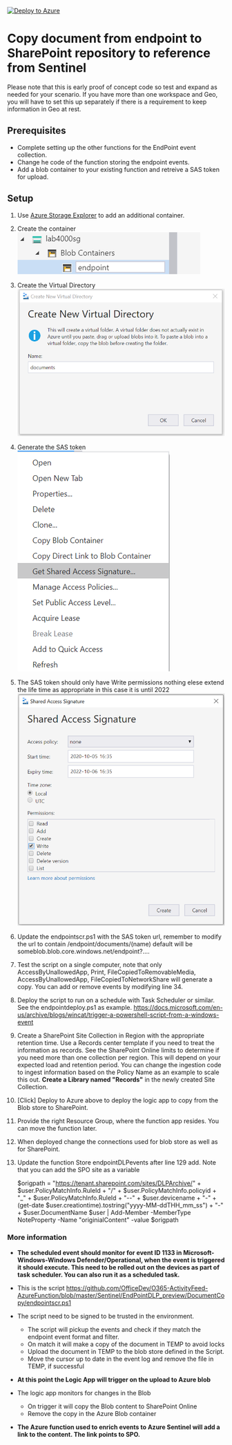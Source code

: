 [![Deploy to Azure](https://aka.ms/deploytoazurebutton)](https://portal.azure.com/#create/Microsoft.Template/uri/https%3A%2F%2Fraw.githubusercontent.com%2FOfficeDev%2FO365-ActivityFeed-AzureFunction%2Fmaster%2FSentinel%2FEndPointDLP_preview%2FDocumentCopy%2FBlobtoSPO.json)


# Copy document from endpoint to SharePoint repository to reference from Sentinel
Please note that this is early proof of concept code so test and expand as needed for your scenario.
If you have more than one workspace and Geo, you will have to set this up separately if there is a requirement to keep information in Geo at rest.

## Prerequisites
- Complete setting up the other functions for the EndPoint event collection.
- Change he code of the function storing the endpoint events.
- Add a blob container to your existing function and retreive a SAS token for upload.

## Setup

1. Use [Azure Storage Explorer](https://azure.microsoft.com/en-us/features/storage-explorer/) to add an additional container.  

2. Create the container  
![Create Container](./img/img1.png)  

3. Create the Virtual Directory  
![Create Virtual Directory](./img/img2.png)  

4. Generate the SAS token  
![Generate SAS Token](./img/img3.png)  

5. The SAS token should only have Write permissions nothing elese extend the life time as appropriate in this case it is until 2022 ![Generate SAS Token](./img/img4.png)   

6. Update the endpointscr.ps1 with the SAS token url, remember to modify the url to contain /endpoint/documents/$($name) default will be someblob.blob.core.windows.net/endpoint?....

7. Test the script on a single computer, note that only AccessByUnallowedApp, Print, FileCopiedToRemovableMedia, AccessByUnallowedApp, FileCopiedToNetworkShare will generate a copy. You can add or remove events by modifying line 34.

8. Deploy the script to run on a schedule with Task Scheduler or similar. See the endpointdeploy.ps1 as example. https://docs.microsoft.com/en-us/archive/blogs/wincat/trigger-a-powershell-script-from-a-windows-event

9. Create a SharePoint Site Collection in Region with the appropriate retention time. Use a Records center template if you need to treat the information as records. See the SharePoint Online limits to determine if you need more than one collection per region. This will depend on your expected load and retention period. You can change the ingestion code to ingest information based on the Policy Name as an example to scale this out. **Create a Library named "Records"** in the newly created Site Collection.

10. [Click] Deploy to Azure above to deploy the logic app to copy from the Blob store to SharePoint.

11. Provide the right Resource Group, where the function app resides. You can move the function later. 

12. When deployed change the connections used for blob store as well as for SharePoint.

13. Update the function Store endpointDLPevents after line 129 add. Note that you can add the SPO site as a variable

     $origpath = "https://tenant.sharepoint.com/sites/DLPArchive/" + $user.PolicyMatchInfo.RuleId + "/" + $user.PolicyMatchInfo.policyid + "_" +  $user.PolicyMatchInfo.RuleId + "--" + $user.devicename + "-" + (get-date $user.creationtime).tostring("yyyy-MM-ddTHH_mm_ss") + "-" + $user.DocumentName
    $user | Add-Member -MemberType NoteProperty -Name "originialContent" -value $origpath

### More information

+ **The scheduled event should monitor for event ID 1133 in Microsoft-Windows-Windows Defender/Operational, when the event is triggered it should execute. This need to be rolled out on the devices as part of task scheduler. You can also run it as a scheduled task.**  

- This is the script https://github.com/OfficeDev/O365-ActivityFeed-AzureFunction/blob/master/Sentinel/EndPointDLP_preview/DocumentCopy/endpointscr.ps1
- The script need to be signed to be trusted in the environment.
     - The script will pickup the events and check if they match the endpoint event format and filter.
     - On match it will make a copy of the document in TEMP to avoid locks
     - Upload the document in TEMP to the blob store defined in the Script.
     - Move the cursor up to date in the event log and remove the file in TEMP, if successful  
- **At this point the Logic App will trigger on the upload to Azure blob**
- The logic app monitors for changes in the Blob 
     - On trigger it will copy the Blob content to SharePoint Online
     - Remove the copy in the Azure Blob container  
          	
- **The Azure function used to enrich events to Azure Sentinel will add a link to the content. The link points to SPO.**


